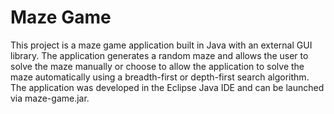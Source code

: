 # Maze Game
This project is a maze game application built in Java with an external GUI library. The application generates a random maze and allows the user to solve the maze manually or choose to allow the application to solve the maze automatically using a breadth-first or depth-first search algorithm. The application was developed in the Eclipse Java IDE and can be launched via maze-game.jar.
